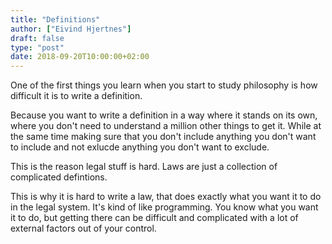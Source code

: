 ```yaml
---
title: "Definitions"
author: ["Eivind Hjertnes"]
draft: false
type: "post"
date: 2018-09-20T10:00:00+02:00
---
```


One of the first things you learn when you start to study philosophy is
how difficult it is to write a definition.

Because you want to write a definition in a way where it stands on its
own, where you don't need to understand a million other things to get
it. While at the same time making sure that you don't include anything
you don't want to include and not exlucde anything you don't want to
exclude.

This is the reason legal stuff is hard. Laws are just a collection of
complicated defintions.

This is why it is hard to write a law, that does exactly what you want
it to do in the legal system. It's kind of like programming. You know
what you want it to do, but getting there can be difficult and
complicated with a lot of external factors out of your control.
